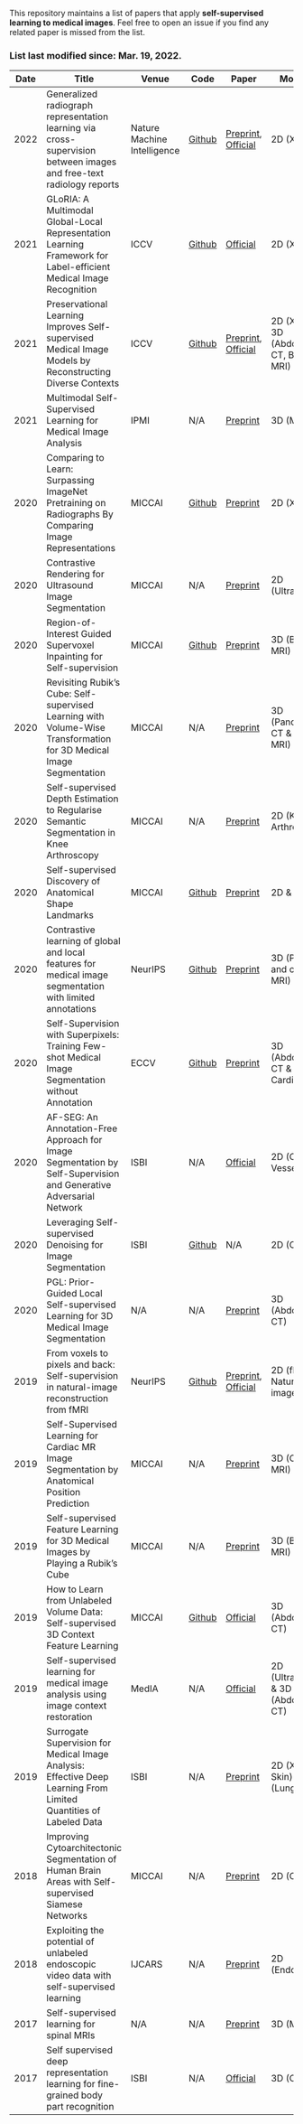 This repository maintains a list of papers that apply **self-supervised learning to medical images**. Feel free to open an issue if you find any related paper is missed from the list.

### List last modified since: Mar. 19, 2022.

|Date|Title|Venue|Code|Paper|Modality
|---|---|---|---|---|---|
|2022|Generalized radiograph representation learning via cross-supervision between images and free-text radiology reports|Nature Machine Intelligence|[Github](https://github.com/funnyzhou/REFERS)|[Preprint](https://arxiv.org/abs/2111.03452), [Official](https://www.nature.com/articles/s42256-021-00425-9)|2D (X-ray)|
|2021|GLoRIA: A Multimodal Global-Local Representation Learning Framework for Label-efficient Medical Image Recognition|ICCV|[Github](https://github.com/marshuang80/gloria)|[Official](https://openaccess.thecvf.com/content/ICCV2021/papers/Huang_GLoRIA_A_Multimodal_Global-Local_Representation_Learning_Framework_for_Label-Efficient_Medical_ICCV_2021_paper.pdf)|2D (X-ray)|
|2021|Preservational Learning Improves Self-supervised Medical Image Models by Reconstructing Diverse Contexts|ICCV|[Github](https://github.com/Luchixiang/PCRL)|[Preprint](https://arxiv.org/abs/2109.04379), [Official](https://openaccess.thecvf.com/content/ICCV2021/papers/Zhou_Preservational_Learning_Improves_Self-Supervised_Medical_Image_Models_by_Reconstructing_Diverse_ICCV_2021_paper.pdf)|2D (X-ray) & 3D (Abdominal CT, Brain MRI)|
|2021|Multimodal Self-Supervised Learning for Medical Image Analysis|IPMI|N/A|[Preprint](https://arxiv.org/pdf/1912.05396.pdf)|3D (MRI)|
|2020|Comparing to Learn: Surpassing ImageNet Pretraining on Radiographs By Comparing Image Representations|MICCAI|[Github](https://github.com/funnyzhou/C2L_MICCAI2020)|[Preprint](https://arxiv.org/abs/2007.07423)|2D (X-ray)|
|2020|Contrastive Rendering for Ultrasound Image Segmentation|MICCAI|N/A|[Preprint](https://arxiv.org/abs/2010.04928)|2D (Ultrasound)|
|2020|Region-of-Interest Guided Supervoxel Inpainting for Self-supervision|MICCAI|[Github](https://github.com/DeepK/inpainting)|[Preprint](https://arxiv.org/pdf/2006.15186.pdf)|3D (Brain MRI)|
|2020|Revisiting Rubik’s Cube: Self-supervised Learning with Volume-Wise Transformation for 3D Medical Image Segmentation|MICCAI|N/A|[Preprint](https://arxiv.org/pdf/2007.08826.pdf)|3D (Pancreas CT & Brain MRI)|
|2020|Self-supervised Depth Estimation to Regularise Semantic Segmentation in Knee Arthroscopy|MICCAI|N/A|[Preprint](https://arxiv.org/pdf/2007.02361.pdf)|2D (Knee Arthroscopy)|
|2020|Self-supervised Discovery of Anatomical Shape Landmarks|MICCAI|[Github](https://github.com/riddhishb/self-supervised-landmarks)|[Preprint](https://arxiv.org/abs/2006.07525)|2D & 3D|
|2020|Contrastive learning of global and local features for medical image segmentation with limited annotations|NeurIPS|[Github](https://github.com/krishnabits001/domain_specific_cl)|[Preprint](https://arxiv.org/abs/2006.10511)|3D (Prostate and cardiac MRI)|
|2020|Self-Supervision with Superpixels: Training Few-shot Medical Image Segmentation without Annotation|ECCV|[Github](https://github.com/cheng-01037/Self-supervised-Fewshot-Medical-Image-Segmentation)|[Preprint](https://arxiv.org/abs/2007.09886v2)|3D (Abdominal CT & MRI, Cardiac MRI)|
|2020|AF-SEG: An Annotation-Free Approach for Image Segmentation by Self-Supervision and Generative Adversarial Network|ISBI|N/A|[Official](https://bicmr.pku.edu.cn/~dongbin/Publications/ISBI20-2.pdf)|2D (Cell, Vessel)|
|2020|Leveraging Self-supervised Denoising for Image Segmentation|ISBI|[Github](https://github.com/juglab/VoidSeg)|N/A|2D (Cell)|
|2020|PGL: Prior-Guided Local Self-supervised Learning for 3D Medical Image Segmentation|N/A|N/A|[Preprint](https://arxiv.org/abs/2011.12640)|3D (Abdominal CT)|
|2019|From voxels to pixels and back: Self-supervision in natural-image reconstruction from fMRI|NeurIPS|[Github](https://github.com/WeizmannVision/ssfmri2im)|[Preprint](https://arxiv.org/abs/1907.02431), [Official](https://proceedings.neurips.cc/paper/2019/file/7d2be41b1bde6ff8fe45150c37488ebb-Paper.pdf)|2D (fMRI, Natural images)|
|2019|Self-Supervised Learning for Cardiac MR Image Segmentation by Anatomical Position Prediction|MICCAI|N/A|[Preprint](https://arxiv.org/abs/1907.02757)|3D (Cardiac MRI)|
|2019|Self-supervised Feature Learning for 3D Medical Images by Playing a Rubik’s Cube|MICCAI|N/A|[Preprint](https://arxiv.org/abs/1910.02241)|3D (Brain MRI)|
|2019|How to Learn from Unlabeled Volume Data: Self-supervised 3D Context Feature Learning|MICCAI|[Github](https://github.com/multimodallearning/miccai19_self_supervision)|[Official](https://link.springer.com/chapter/10.1007/978-3-030-32226-7_72)|3D (Abdominal CT)|
|2019|Self-supervised learning for medical image analysis using image context restoration|MedIA|N/A|[Official](https://www.sciencedirect.com/science/article/abs/pii/S1361841518304699)|2D (Ultrasound) & 3D (Abdominal CT)|
|2019|Surrogate Supervision for Medical Image Analysis: Effective Deep Learning From Limited Quantities of Labeled Data|ISBI|N/A|[Preprint](https://arxiv.org/abs/1901.08707)|2D (X-ray, Skin) & 3D (Lung CT)|
|2018|Improving Cytoarchitectonic Segmentation of Human Brain Areas with Self-supervised Siamese Networks|MICCAI|N/A|[Preprint](https://arxiv.org/abs/1806.05104)|2D (Cell)|
|2018|Exploiting the potential of unlabeled endoscopic video data with self-supervised learning|IJCARS|N/A|[Preprint](https://arxiv.org/pdf/1711.09726.pdf)|2D (Endoscopy)|
|2017|Self-supervised learning for spinal MRIs|N/A|N/A|[Preprint](https://arxiv.org/pdf/1708.00367.pdf)|3D (MRI)|
|2017|Self supervised deep representation learning for fine-grained body part recognition|ISBI|N/A|[Official](https://drive.google.com/file/d/1mTDz_spF9LtrmAKrOkvA5Ng9O1Gft24o/view)|3D (CT, MRI)|
